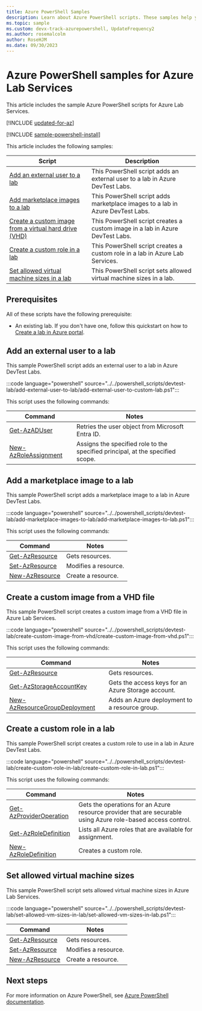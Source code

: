 ```yaml
---
title: Azure PowerShell Samples
description: Learn about Azure PowerShell scripts. These samples help you manage labs in Azure Lab Services.
ms.topic: sample
ms.custom: devx-track-azurepowershell, UpdateFrequency2
ms.author: rosemalcolm
author: RoseHJM
ms.date: 09/30/2023
---
```


# Azure PowerShell samples for Azure Lab Services

This article includes the sample Azure PowerShell scripts for Azure Lab Services.

[!INCLUDE [updated-for-az](../../includes/updated-for-az.md)]

[!INCLUDE [sample-powershell-install](../../includes/sample-powershell-install-no-ssh.md)]

This article includes the following samples:

| Script | Description |
|------- |------------ |
| [Add an external user to a lab](#add-an-external-user-to-a-lab) | This PowerShell script adds an external user to a lab in Azure DevTest Labs. |
| [Add marketplace images to a lab](#add-a-marketplace-image-to-a-lab) | This PowerShell script adds marketplace images to a lab in Azure DevTest Labs. |
| [Create a custom image from a virtual hard drive (VHD)](#create-a-custom-image-from-a-vhd-file) | This PowerShell script creates a custom image in a lab in Azure DevTest Labs. |
| [Create a custom role in a lab](#create-a-custom-role-in-a-lab) | This PowerShell script creates a custom role in a lab in Azure Lab Services. |
| [Set allowed virtual machine sizes in a lab](#set-allowed-virtual-machine-sizes) | This PowerShell script sets allowed virtual machine sizes in a lab. |

## Prerequisites

All of these scripts have the following prerequisite:

- An existing lab. If you don't have one, follow this quickstart on how to [Create a lab in Azure portal](devtest-lab-create-lab.md).

## Add an external user to a lab

This sample PowerShell script adds an external user to a lab in Azure DevTest Labs.

:::code language="powershell" source="../../powershell_scripts/devtest-lab/add-external-user-to-lab/add-external-user-to-custom-lab.ps1":::

This script uses the following commands:

| Command | Notes |
|---|---|
| [Get-AzADUser](/powershell/module/az.resources/get-azaduser) | Retries the user object from Microsoft Entra ID. |
| [New-AzRoleAssignment](/powershell/module/az.resources/new-azroleassignment) | Assigns the specified role to the specified principal, at the specified scope. |

## Add a marketplace image to a lab

This sample PowerShell script adds a marketplace image to a lab in Azure DevTest Labs.

:::code language="powershell" source="../../powershell_scripts/devtest-lab/add-marketplace-images-to-lab/add-marketplace-images-to-lab.ps1":::

This script uses the following commands:

| Command | Notes |
|---|---|
| [Get-AzResource](/powershell/module/az.resources/get-azresource) | Gets resources. |
| [Set-AzResource](/powershell/module/az.resources/set-azresource) | Modifies a resource. |
| [New-AzResource](/powershell/module/az.resources/new-azresource) | Create a resource. |

## Create a custom image from a VHD file

This sample PowerShell script creates a custom image from a VHD file in Azure Lab Services.

:::code language="powershell" source="../../powershell_scripts/devtest-lab/create-custom-image-from-vhd/create-custom-image-from-vhd.ps1":::

This script uses the following commands:

| Command | Notes |
|---|---|
| [Get-AzResource](/powershell/module/az.resources/get-azresource) | Gets resources. |
| [Get-AzStorageAccountKey](/powershell/module/az.storage/get-azstorageaccountkey) | Gets the access keys for an Azure Storage account. |
| [New-AzResourceGroupDeployment](/powershell/module/az.resources/new-azresourcegroupdeployment) | Adds an Azure deployment to a resource group. |

## Create a custom role in a lab

This sample PowerShell script creates a custom role to use in a lab in Azure DevTest Labs.

:::code language="powershell" source="../../powershell_scripts/devtest-lab/create-custom-role-in-lab/create-custom-role-in-lab.ps1":::

This script uses the following commands:

| Command | Notes |
|---|---|
| [Get-AzProviderOperation](/powershell/module/az.resources/get-azprovideroperation) | Gets the operations for an Azure resource provider that are securable using Azure role-based access control. |
| [Get-AzRoleDefinition](/powershell/module/az.resources/get-azroledefinition) | Lists all Azure roles that are available for assignment. |
| [New-AzRoleDefinition](/powershell/module/az.resources/new-azroledefinition) | Creates a custom role. |

## Set allowed virtual machine sizes

This sample PowerShell script sets allowed virtual machine sizes in Azure Lab Services.

:::code language="powershell" source="../../powershell_scripts/devtest-lab/set-allowed-vm-sizes-in-lab/set-allowed-vm-sizes-in-lab.ps1":::

| Command | Notes |
|---|---|
| [Get-AzResource](/powershell/module/az.resources/get-azresource) | Gets resources. |
| [Set-AzResource](/powershell/module/az.resources/set-azresource) | Modifies a resource. |
| [New-AzResource](/powershell/module/az.resources/new-azresource) | Create a resource. |

## Next steps

For more information on Azure PowerShell, see [Azure PowerShell documentation](/powershell/).
